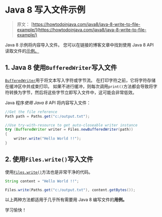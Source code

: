 # Java 8 写入文件示例

> 原文： [https://howtodoinjava.com/java8/java-8-write-to-file-example/](https://howtodoinjava.com/java8/java-8-write-to-file-example/)

Java 8 示例将内容导入文件。 您可以在链接的博客文章中找到使用 Java 8 API 读取文件的[示例。](//howtodoinjava.com/java8/read-file-line-by-line-in-java-8-streams-of-lines-example/)

## 1\. Java 8 使用`BufferedWriter`写入文件

[`BufferedWriter`](https://docs.oracle.com/javase/8/docs/api/java/io/BufferedWriter.html)用于将文本写入字符或字节流。 在打印字符之前，它将字符存储在缓冲区中并成束打印。 如果不进行缓冲，则每次调用`print()`方法都会导致将字符转换为字节，然后将这些字节立即写入文件中，这可能会非常低效。

Java 程序*使用 Java 8* API 将内容写入文件：

```java
//Get the file reference
Path path = Paths.get("c:/output.txt");

//Use try-with-resource to get auto-closeable writer instance
try (BufferedWriter writer = Files.newBufferedWriter(path)) 
{
    writer.write("Hello World !!");
}

```

## 2\. 使用`Files.write()`写入文件

使用[`Files.write()`](https://docs.oracle.com/javase/8/docs/api/java/nio/file/Files.html#write-java.nio.file.Path-byte:A-java.nio.file.OpenOption...-)方法也是非常干净的代码。

```java
String content = "Hello World !!";

Files.write(Paths.get("c:/output.txt"), content.getBytes());

```

以上两种方法都适用于几乎所有需要用 Java 8 编写文件的**用例。**

学习愉快！